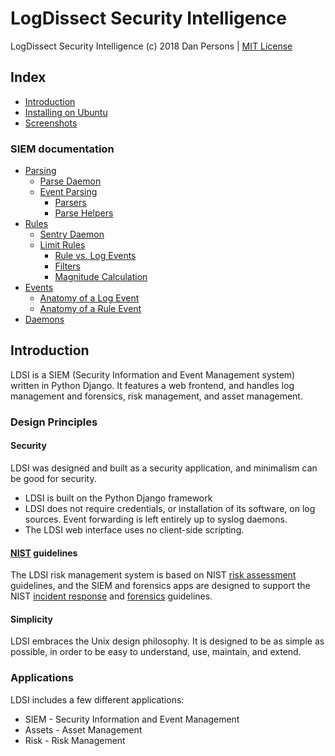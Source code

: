 # LogDissect Security Intelligence

LogDissect Security Intelligence (c) 2018 Dan Persons | [MIT License](LICENSE)

## Index

- [Introduction](#introduction)
- [Installing on Ubuntu](docs/install-ubuntu.md)
- [Screenshots](docs/screenshots.md)
### SIEM documentation
- [Parsing](docs/parsing.md)
  - [Parse Daemon](docs/parsing.md/#parse-daemon)
  - [Event Parsing](docs/parsing.md/#event-parsing)
    - [Parsers](docs/parsing.md/#parsers)
    - [Parse Helpers](docs/parsing.md/#parse-helpers)
- [Rules](docs/rules.md)
  - [Sentry Daemon](docs/rules.md/#sentry-daemon)
  - [Limit Rules](docs/rules.md/#limit-rules)
    - [Rule vs. Log Events](docs/rules.md/#rule-vs-log-events)
    - [Filters](docs/rules.md/#filters)
    - [Magnitude Calculation](docs/rules.md/#magnitude-calculation)
- [Events](docs/events.md)
  - [Anatomy of a Log Event](docs/events.md/#anatomy-of-a-log-event)
  - [Anatomy of a Rule Event](docs/events.md/#anatomy-of-a-rule-event)
- [Daemons](docs/daemons.md)

## Introduction
LDSI is a SIEM (Security Information and Event Management system) written in Python Django. It features a web frontend, and handles log management and forensics, risk management, and asset management.

### Design Principles
#### Security
LDSI was designed and built as a security application, and minimalism can be good for security.

- LDSI is built on the Python Django framework
- LDSI does not require credentials, or installation of its software, on log sources. Event forwarding is left entirely up to syslog daemons.
- The LDSI web interface uses no client-side scripting.

#### [NIST](https://www.nist.gov/) guidelines
The LDSI risk management system is based on NIST [risk assessment](https://csrc.nist.gov/publications/detail/sp/800-30/rev-1/final) guidelines, and the SIEM and forensics apps are designed to support the NIST [incident response](https://csrc.nist.gov/publications/detail/sp/800-61/rev-2/final) and [forensics](https://csrc.nist.gov/publications/detail/sp/800-86/final) guidelines.

#### Simplicity
LDSI embraces the Unix design philosophy. It is designed to be as simple as possible, in order to be easy to understand, use, maintain, and extend.

### Applications
LDSI includes a few different applications:
- SIEM - Security Information and Event Management
- Assets - Asset Management
- Risk - Risk Management
